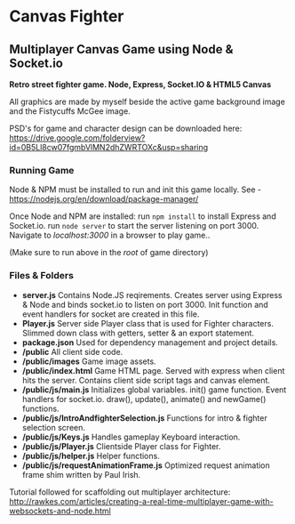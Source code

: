 # Canvas Fighter
## Multiplayer Canvas Game using Node &amp; Socket.io

**Retro street fighter game. Node, Express, Socket.IO & HTML5 Canvas**

All graphics are made by myself beside the active game background image and the Fistycuffs McGee image.

PSD's for game and character design can be downloaded here: https://drive.google.com/folderview?id=0B5Ll8cw07fgmbVlMN2dhZWRTOXc&usp=sharing

### Running Game
Node & NPM must be installed to run and init this game locally. 
See - https://nodejs.org/en/download/package-manager/

Once Node and NPM are installed:
run `npm install` to install Express and Socket.io.
run `node server` to start the server listening on port 3000.
Navigate to *localhost:3000* in a browser to play game..

(Make sure to run above in the *root* of game directory)

### Files & Folders
- **server.js** Contains Node.JS reqirements. Creates server using Express & Node and binds socket.io to listen on port 3000. Init function and event handlers for socket are created in this file. 
- **Player.js** Server side Player class that is used for Fighter characters. Slimmed down class with getters, setter & an export statement.
- **package.json** Used for dependency management and project details.
- **/public** All client side code.
- **/public/images** Game image assets. 
- **/public/index.html** Game HTML page. Served with express when client hits the server. Contains client side script tags and canvas element. 
- **/public/js/main.js** Initializes global variables. init() game function. Event handlers for socket.io. draw(), update(), animate() and newGame() functions.
- **/public/js/IntroAndfighterSelection.js** Functions for intro & fighter selection screen. 
- **/public/js/Keys.js** Handles gameplay Keyboard interaction.
- **/public/js/Player.js** Clientside Player class for Fighter. 
- **/public/js/helper.js** Helper functions.
- **/public/js/requestAnimationFrame.js** Optimized request animation frame shim written by Paul Irish. 

Tutorial followed for scaffolding out multiplayer architecture: http://rawkes.com/articles/creating-a-real-time-multiplayer-game-with-websockets-and-node.html

